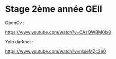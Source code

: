# Stage 2ème année GEII

OpenCv :

https://www.youtube.com/watch?v=CAzQWBM0Ix8

Yolo darknet :

https://www.youtube.com/watch?v=nlxjeMZc3e0
